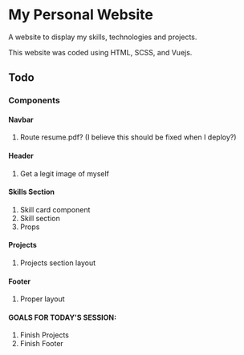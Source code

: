 # My Personal Website

A website to display my skills, technologies and projects.

This website was coded using HTML, SCSS, and Vuejs.

## Todo

### Components

#### Navbar
 1. Route resume.pdf? (I believe this should be fixed when I deploy?)

#### Header
 1. Get a legit image of myself

#### Skills Section
 1. Skill card component
 2. Skill section
 3. Props

#### Projects
 1. Projects section layout

#### Footer
 1. Proper layout

#### GOALS FOR TODAY'S SESSION:
 1. Finish Projects
 2. Finish Footer